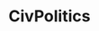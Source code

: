 ---
title: CivPolitics
crosslinks:
- UnexpectedHamilton
- Serendipity
- BrasilOnReddit
- enoughcommiespam
- civcirclejerk
- Cascadia
- commentgore
- CivPoliticsHistorical
---